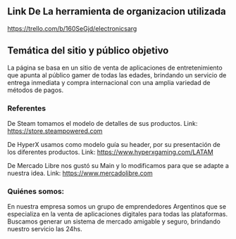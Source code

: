 ## Link De La herramienta de organizacion utilizada 
https://trello.com/b/160SeGjd/electronicsarg

## Temática del sitio y público objetivo

La página se basa en un sitio de venta de aplicaciones de entretenimiento que apunta al público gamer de todas las edades, brindando un servicio de entrega inmediata y compra internacional con una amplia variedad de métodos de pagos.

### Referentes

De Steam tomamos el modelo de detalles de sus productos.
Link: https://store.steampowered.com

De HyperX usamos como modelo guía su header, por su presentación de los diferentes productos.
Link: https://www.hyperxgaming.com/LATAM

De Mercado Libre nos gustó su Main y lo modificamos para que se adapte a nuestra idea.
Link: https://www.mercadolibre.com

### Quiénes somos:

En nuestra empresa somos un grupo de emprendedores Argentinos que se especializa en la venta de aplicaciones digitales para todas las plataformas.
Buscamos generar un sistema de mercado amigable y seguro, brindando nuestro servicio las 24hs.
